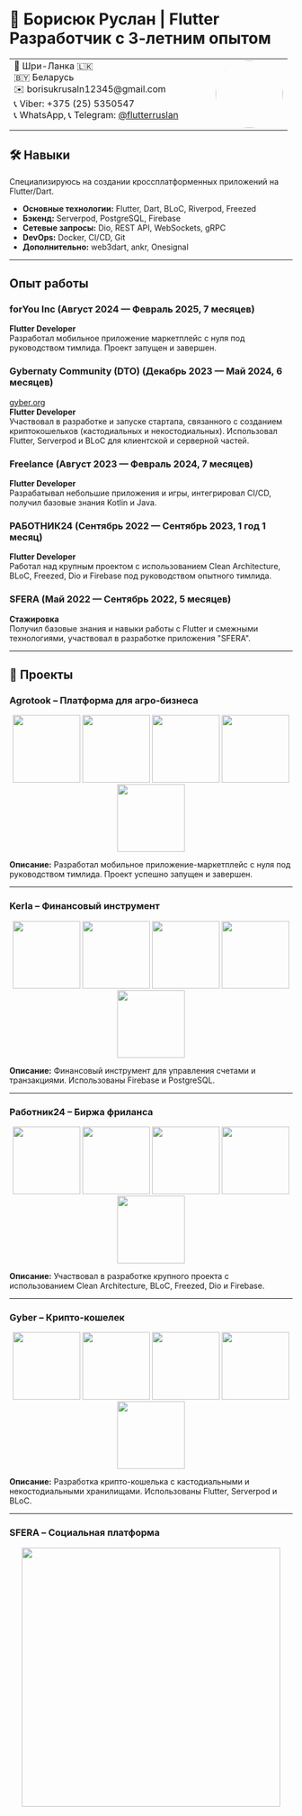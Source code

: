 # 📌 Борисюк Руслан | Flutter Разработчик с 3-летним опытом

<table>
  <tr>
    <td valign="top">
      📍 Шри-Ланка 🇱🇰<br>
      🇧🇾  Беларусь<br>
      ✉️ borisukrusaln12345@gmail.com<br>
      📞 Viber: +375 (25) 5350547<br>
      📞 WhatsApp, 
      📞 Telegram: <a href="https://t.me/flutterruslan">@flutterruslan</a>
    </td>
    <td valign="top" align="right">
      <img src="AVA.jpg" width="120" style="border-radius: 50%; margin-left: 50px;">
    </td>
  </tr>
</table>

## 🛠️ Навыки

Специализируюсь на создании кроссплатформенных приложений на Flutter/Dart.  

- **Основные технологии:** Flutter, Dart, BLoC, Riverpod, Freezed  
- **Бэкенд:** Serverpod, PostgreSQL, Firebase  
- **Сетевые запросы:** Dio, REST API, WebSockets, gRPC  
- **DevOps:** Docker, CI/CD, Git  
- **Дополнительно:** web3dart, ankr, Onesignal  

---
## Опыт работы

### forYou Inc (Август 2024 — Февраль 2025, 7 месяцев)  
**Flutter Developer**  
Разработал мобильное приложение маркетплейс с нуля под руководством тимлида. Проект запущен и завершен.

### Gybernaty Community (DTO) (Декабрь 2023 — Май 2024, 6 месяцев)  
[gyber.org](https://gyber.org)  
**Flutter Developer**  
Участвовал в разработке и запуске стартапа, связанного с созданием криптокошельков (кастодиальных и некостодиальных). Использовал Flutter, Serverpod и BLoC для клиентской и серверной частей.

### Freelance (Август 2023 — Февраль 2024, 7 месяцев)  
**Flutter Developer**  
Разрабатывал небольшие приложения и игры, интегрировал CI/CD, получил базовые знания Kotlin и Java.

### РАБОТНИК24 (Сентябрь 2022 — Сентябрь 2023, 1 год 1 месяц)  
**Flutter Developer**  
Работал над крупным проектом с использованием Clean Architecture, BLoC, Freezed, Dio и Firebase под руководством опытного тимлида.

### SFERA (Май 2022 — Сентябрь 2022, 5 месяцев)  
**Стажировка**  
Получил базовые знания и навыки работы с Flutter и смежными технологиями, участвовал в разработке приложения "SFERA".

---

## 🚀 Проекты

### Agrotook – Платформа для агро-бизнеса

<p align="center">
  <img src="Agrotook1.jpg" width="120"> 
  <img src="Agrotook2.jpg" width="120"> 
  <img src="Agrotook3.jpg" width="120"> 
  <img src="Agrotook4.jpg" width="120"> 
  <img src="Agrotook5.jpg" width="120">
</p>

**Описание:** Разработал мобильное приложение-маркетплейс с нуля под руководством тимлида. Проект успешно запущен и завершен.  

---

### Kerla – Финансовый инструмент

<p align="center">
  <img src="Kerla1.jpg" width="120"> 
  <img src="Kerla2.jpg" width="120"> 
  <img src="Kerla3.jpg" width="120"> 
  <img src="Kerla4.jpg" width="120"> 
  <img src="Kerla5.jpg" width="120">
</p>

**Описание:** Финансовый инструмент для управления счетами и транзакциями. Использованы Firebase и PostgreSQL.

---

### Работник24 – Биржа фриланса

<p align="center">
  <img src="Rabotnik1.jpg" width="120"> 
  <img src="Rabotnik2.jpg" width="120"> 
  <img src="Rabotnik3.jpg" width="120"> 
  <img src="Rabotnik4.jpg" width="120"> 
  <img src="Rabotnik5.jpg" width="120">
</p>

**Описание:** Участвовал в разработке крупного проекта с использованием Clean Architecture, BLoC, Freezed, Dio и Firebase.

---

### Gyber – Крипто-кошелек

<p align="center">
  <img src="GyberWallet1.jpg" width="120"> 
  <img src="GyberWallet2.jpg" width="120"> 
  <img src="GyberWallet3.jpg" width="120"> 
  <img src="GyberWallet4.jpg" width="120"> 
  <img src="GyberWallet5.jpg" width="120">
</p>

**Описание:** Разработка крипто-кошелька с кастодиальными и некостодиальными хранилищами. Использованы Flutter, Serverpod и BLoC.

---

### SFERA – Социальная платформа

<p align="center">
  <img src="Sfera.jpg" width="460">  
</p>
